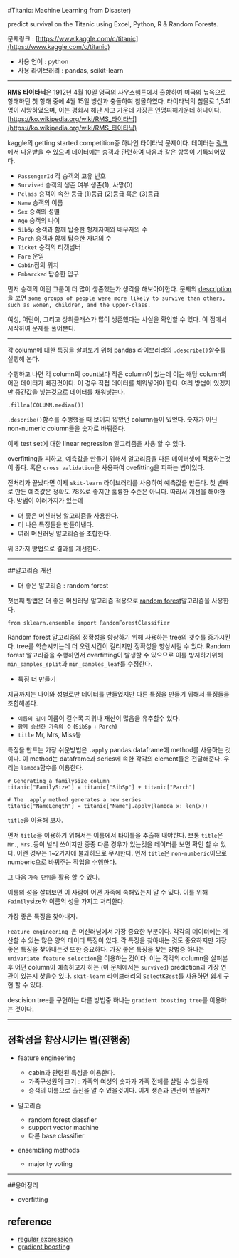 #Titanic: Machine Learning from Disaster)

predict survival on the Titanic using Excel, Python, R & Random Forests.

문제링크 : [https://www.kaggle.com/c/titanic](https://www.kaggle.com/c/titanic)


 - 사용 언어 : python
 - 사용 라이브러리 : pandas, scikit-learn
 
---

**RMS 타이타닉**은 1912년 4월 10일 영국의 사우스햄튼에서 출항하여 미국의 뉴욕으로 항해하던 첫 항해 중에 4월 15일 빙산과 충돌하여 침몰하였다. 타이타닉의 침몰로 1,541명이 사망하였으며, 이는 평화시 해난 사고 가운데 가장큰 인명피해가운데 하나이다.
[https://ko.wikipedia.org/wiki/RMS_타이타닉](https://ko.wikipedia.org/wiki/RMS_타이타닉)

kaggle의 getting started competition중 하나인 타이타닉 문제이다. 데이터는 [링크](https://www.kaggle.com/c/titanic/data)에서 다운받을 수 있으며 데이터에는 승객과 관련하여 다음과 같은 항목이 기록되어있다.

  - ```PassengerId``` 각 승객의 고유 번호
  - ```Survived``` 승객의 생존 여부 생존(1), 사망(0)
  - ```Pclass``` 승객이 속한 등급 (1)등급 (2)등급 혹은 (3)등급
  - ```Name``` 승객의 이름
  - ```Sex``` 승객의 성별
  - ```Age``` 승객의 나이
  - ```SibSp``` 승객과 함께 탑승한 형제자매와 배우자의 수
  - ```Parch``` 승객과 함께 탑승한 자녀의 수
  - ```Ticket``` 승객의 티켓넘버
  - ```Fare``` 운임
  - ```Cabin```짐의 위치
  - ```Embarcked``` 탑승한 입구
  
먼저 승객의 어떤 그룹이 더 많이 생존했는가 생각을 해보아야한다. 문제의 [description](https://www.kaggle.com/c/titanic)을 보면 
  ```some groups of people were more likely to survive than others, such as women, children, and the upper-class.```
  
여성, 어린이, 그리고 상위클래스가 많이 생존했다는 사실을 확인할 수 있다. 이 점에서 시작하여 문제를 풀어본다.

---

각 column에 대한 특징을 살펴보기 위해 pandas 라이브러리의 ```.describe()```함수를 실행해 본다. 

수행하고 나면 각 column의 count보다 작은 column이 있는데 이는 해당 column의 어떤 데이터가 빠진것이다. 이 경우 직접 데이터를 채워넣어야 한다. 여러 방법이 있겠지만 중간값을 넣는것으로 데이터를 채워넣는다.

    .fillna(COLUMN.median())

```.describe()```함수를 수행했을 때 보이지 않았던 column들이 있었다. 숫자가 아닌 non-numeric column들을 숫자로 바꿔준다.


이제 test set에 대한 linear regression 알고리즘을 사용 할 수 있다.

overfitting을 피하고, 예측값을 만들기 위해서 알고리즘을 다른 데이터셋에 적용하는것이 좋다. 혹은 ```cross validation```을 사용하여 ovefitting을 피하는 법이있다. 

전처리가 끝났다면 이제 ```skit-learn``` 라이브러리를 사용하여 예측값을 만든다. 첫 번째로 만든 예측값은 정확도 78%로 좋지만 훌륭한 수준은 아니다. 따라서 개선을 해야한다. 방법이 여러가지가 있는데
 
 - 더 좋은 머신러닝 알고리즘을 사용한다.
 - 더 나은 특징들을 만들어낸다.
 - 여러 머신러닝 알고리즘을 조합한다.
 
위 3가지 방법으로 결과를 개선한다.

 
 
--- 
##알고리즘 개선

  - 더 좋은 알고리즘 : random forest
  
첫번째 방법은 더 좋은 머신러닝 알고리즘 적용으로 [random forest](https://ko.wikipedia.org/wiki/%EB%9E%9C%EB%8D%A4_%ED%8F%AC%EB%A0%88%EC%8A%A4%ED%8A%B8)알고리즘을 사용한다.

 
	from sklearn.ensemble import RandomForestClassifier

Random forest 알고리즘의 정확성을 향상하기 위해 사용하는 tree의 갯수를 증가시킨다. tree를 학습시키는데 더 오랜시간이 걸리지만 정확성을 향상시킬 수 있다. 
Random forest 알고리즘을 수행하면서 overfitting이 발생할 수 있으므로 이를 방지하기위해 ```min_samples_split```과 ```min_samples_leaf```를 수정한다. 

 - 특징 더 만들기

지금까지는 나이와 성별로만 데이터를 만들었지만 다른 특징을 만들기 위해서 특징들을 조합해본다.

 - ```이름의 길이``` 이름이 길수록 지위나 재산이 많음을 유추할수 있다. 
 - ```함께 승선한 가족의 수``` (```SibSp``` + ```Parch```)
 - ``title`` Mr, Mrs, Miss등

특징을 만드는 가장 쉬운방법은 ```.apply``` pandas dataframe에 method를 사용하는 것이다. 이 method는 dataframe과 series에 속한 각각의 element들은 전달해준다. 우리는 ```lambda```함수를 이용한다.

	# Generating a familysize column
	titanic["FamilySize"] = titanic["SibSp"] + titanic["Parch"]

	# The .apply method generates a new series
	titanic["NameLength"] = titanic["Name"].apply(lambda x: len(x))
	


```title```을 이용해 보자.

먼저 ```title```을 이용하기 위해서는 이름에서 타이틀을 추출해 내야햔다. 보통 ```title```은 ```Mr.```, ```Mrs.```등이 널리 쓰이지만 종종 다른 경우가 있는것을 데이터를 보면 확인 할 수 있다. 이런 경우는 1~2가지에 불과하므로 무시한다. 먼저 ```title```은 ```non-numberic```이므로 numberic으로 바꿔주는 작업을 수행한다.


그 다음 ```가족 단위```을 활용 할 수 있다.

이름의 성을 살펴보면 이 사람이 어떤 가족에 속해있는지 알 수 있다. 이를 위해 ```Faimily```size와 이름의 성을 가지고 처리한다.


가장 좋은 특징을 찾아내자.

```Feature engineering ```은 머신러닝에서 가장 중요한 부분이다. 각각의 데이터에는 계산할 수 있는 많은 양의 데이터 특징이 있다. 각 특징을 찾아내는 것도 중요하지만 가장 좋은 특징을 찾아내는것 또한 중요하다.
가장 좋은 특징을 찾는 방법중 하나는``` univariate feature selection```을 이용하는 것이다. 이는 각각의 column을 살펴본 후 어떤 column이 예측하고자 하는 (이 문제에서는 ```survived```) prediction과 가장 연관이 있는지 찾을수 있다.
```skit-learn``` 라이브러리의 ```SelectKBest```를 사용하면 쉽게 구현 할 수 있다.

descision tree를 구현하는 다른 방법중 하나는 ```gradient boosting tree```를 이용하는 것이다. 


---

## 정확성을 향상시키는 법(진행중)

 - feature engineering
	 - cabin과 관련된 특성을 이용한다.
	 - 가족구성원의 크기 : 가족의 여성의 숫자가 가족 전체를 살릴 수 있을까
	 - 승객의 이름으로 출신을 알 수 있을것이다. 이게 생존과 연관이 있을까? 
	 
  - 알고리즘
    - random forest classfier
    - support vector machine
    - 다른 base classifier
    
  - ensembling methods
    - majority voting
    




---
##용어정리

 - overfitting
 
## reference

 - [regular expression](https://en.wikipedia.org/wiki/Regular_expression)
 - [gradient boosting](https://en.wikipedia.org/wiki/Gradient_boosting)



